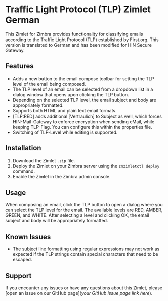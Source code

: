 # Traffic Light Protocol (TLP) Zimlet German

This Zimlet for Zimbra provides functionality for classifying emails according to the Traffic Light Protocol (TLP) established by First.org. This version is translated to German and has been modified for HIN Secure Gateway.

## Features

- Adds a new button to the email compose toolbar for setting the TLP level of the email being composed.
- The TLP level of an email can be selected from a dropdown list in a dialog window that opens upon clicking the TLP button.
- Depending on the selected TLP level, the email subject and body are appropriately formatted.
- Supports both HTML and plain text email formats.
- [TLP:RED] adds additional [Vertraulich] to Subject as well, which forces HIN-Mail-Gateway to enforce encryption when sending eMail, while keeping TLP-Flag. You can configure this within the properties file.
- Switching of TLP-Level while editing is supported.

## Installation

1. Download the Zimlet `.zip` file.
2. Deploy the Zimlet on your Zimbra server using the `zmzimletctl deploy` command.
3. Enable the Zimlet in the Zimbra admin console.

## Usage

When composing an email, click the TLP button to open a dialog where you can select the TLP level for the email. The available levels are RED, AMBER, GREEN, and WHITE. After selecting a level and clicking OK, the email subject and body will be appropriately formatted.

## Known Issues

- The subject line formatting using regular expressions may not work as expected if the TLP strings contain special characters that need to be escaped.

## Support

If you encounter any issues or have any questions about this Zimlet, please [open an issue on our GitHub page](*your GitHub issue page link here*).

